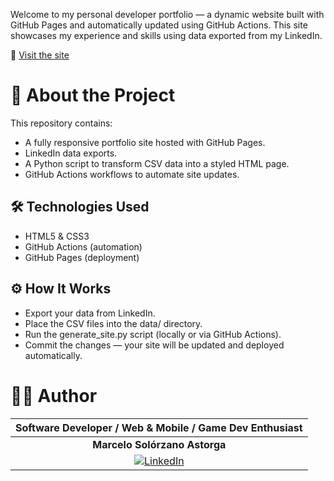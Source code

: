 Welcome to my personal developer portfolio — a dynamic website built with GitHub Pages and automatically updated using GitHub Actions. This site showcases my experience and skills using data exported from my LinkedIn.

🔗 [Visit the site](https://red-skull.github.io)

# 🚀 About the Project

This repository contains:
- A fully responsive portfolio site hosted with GitHub Pages.
- LinkedIn data exports.
- A Python script to transform CSV data into a styled HTML page.
- GitHub Actions workflows to automate site updates.

## 🛠️ Technologies Used
- HTML5 & CSS3
- GitHub Actions (automation)
- GitHub Pages (deployment)

## ⚙️ How It Works
- Export your data from LinkedIn.
- Place the CSV files into the data/ directory.
- Run the generate_site.py script (locally or via GitHub Actions).
- Commit the changes — your site will be updated and deployed automatically.

# 👨‍💻 Author
|                                                            Software Developer / Web & Mobile / Game Dev Enthusiast                                                                                                                        |
| :---------------------------------------------------------------------------------------------------------------------------------------------------------------------------------------------------------------------------------------: |
|                                                                                                       **Marcelo Solórzano Astorga**                                                                                                       |
| [![LinkedIn](https://img.shields.io/badge/LinkedIn-Connect-blue?logo=linkedin)](https://www.linkedin.com/in/marcelosolorzano) |
